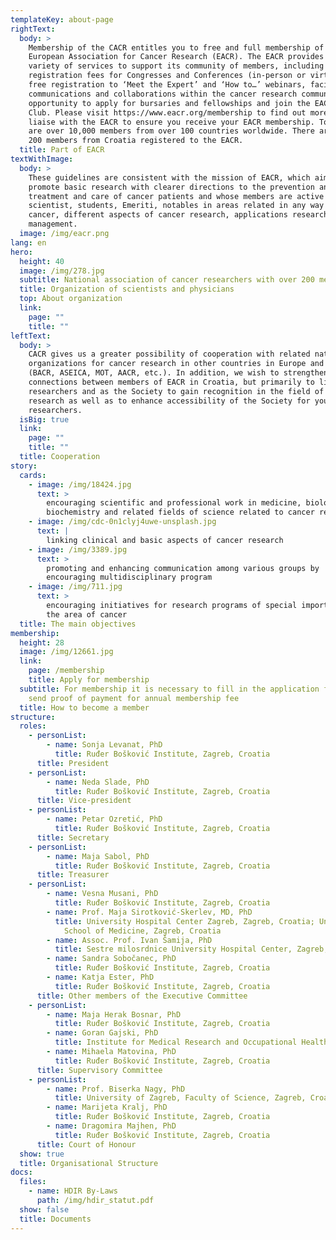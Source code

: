 ```yaml
---
templateKey: about-page
rightText:
  body: >
    Membership of the CACR entitles you to free and full membership of the
    European Association for Cancer Research (EACR). The EACR provides a wide
    variety of services to support its community of members, including reduced
    registration fees for Congresses and Conferences (in-person or virtual),
    free registration to ‘Meet the Expert’ and ‘How to…’ webinars, facilitate
    communications and collaborations within the cancer research community, the
    opportunity to apply for bursaries and fellowships and join the EACR Book
    Club. Please visit https://www.eacr.org/membership to find out more. We will
    liaise with the EACR to ensure you receive your EACR membership. Today there
    are over 10,000 members from over 100 countries worldwide. There are over
    200 members from Croatia registered to the EACR.
  title: Part of EACR
textWithImage:
  body: >
    These guidelines are consistent with the mission of EACR, which aims to
    promote basic research with clearer directions to the prevention and
    treatment and care of cancer patients and whose members are active
    scientist, students, Emeriti, notables in areas related in any way with
    cancer, different aspects of cancer research, applications research and
    management.
  image: /img/eacr.png
lang: en
hero:
  height: 40
  image: /img/278.jpg
  subtitle: National association of cancer researchers with over 200 members
  title: Organization of scientists and physicians
  top: About organization
  link:
    page: ""
    title: ""
leftText:
  body: >
    CACR gives us a greater possibility of cooperation with related national
    organizations for cancer research in other countries in Europe and the world
    (BACR, ASEICA, MOT, AACR, etc.). In addition, we wish to strengthen
    connections between members of EACR in Croatia, but primarily to link
    researchers and as the Society to gain recognition in the field of cancer
    research as well as to enhance accessibility of the Society for young
    researchers.
  isBig: true
  link:
    page: ""
    title: ""
  title: Cooperation
story:
  cards:
    - image: /img/18424.jpg
      text: >
        encouraging scientific and professional work in medicine, biology,
        biochemistry and related fields of science related to cancer research
    - image: /img/cdc-0n1clyj4uwe-unsplash.jpg
      text: |
        linking clinical and basic aspects of cancer research 
    - image: /img/3389.jpg
      text: >
        promoting and enhancing communication among various groups by
        encouraging multidisciplinary program
    - image: /img/711.jpg
      text: >
        encouraging initiatives for research programs of special importance to
        the area of cancer
  title: The main objectives
membership:
  height: 28
  image: /img/12661.jpg
  link:
    page: /membership
    title: Apply for membership
  subtitle: For membership it is necessary to fill in the application form and
    send proof of payment for annual membership fee
  title: How to become a member
structure:
  roles:
    - personList:
        - name: Sonja Levanat, PhD
          title: Ruđer Bošković Institute, Zagreb, Croatia
      title: President
    - personList:
        - name: Neda Slade, PhD
          title: Ruđer Bošković Institute, Zagreb, Croatia
      title: Vice-president
    - personList:
        - name: Petar Ozretić, PhD
          title: Ruđer Bošković Institute, Zagreb, Croatia
      title: Secretary
    - personList:
        - name: Maja Sabol, PhD
          title: Ruđer Bošković Institute, Zagreb, Croatia
      title: Treasurer
    - personList:
        - name: Vesna Musani, PhD
          title: Ruđer Bošković Institute, Zagreb, Croatia
        - name: Prof. Maja Sirotković-Skerlev, MD, PhD
          title: University Hospital Center Zagreb, Zagreb, Croatia; University of Zagreb,
            School of Medicine, Zagreb, Croatia
        - name: Assoc. Prof. Ivan Šamija, PhD
          title: Sestre milosrdnice University Hospital Center, Zagreb, Croatia
        - name: Sandra Sobočanec, PhD
          title: Ruđer Bošković Institute, Zagreb, Croatia
        - name: Katja Ester, PhD
          title: Ruđer Bošković Institute, Zagreb, Croatia
      title: Other members of the Executive Committee
    - personList:
        - name: Maja Herak Bosnar, PhD
          title: Ruđer Bošković Institute, Zagreb, Croatia
        - name: Goran Gajski, PhD
          title: Institute for Medical Research and Occupational Health, Zagreb, Croatia
        - name: Mihaela Matovina, PhD
          title: Ruđer Bošković Institute, Zagreb, Croatia
      title: Supervisory Committee
    - personList:
        - name: Prof. Biserka Nagy, PhD
          title: University of Zagreb, Faculty of Science, Zagreb, Croatia
        - name: Marijeta Kralj, PhD
          title: Ruđer Bošković Institute, Zagreb, Croatia
        - name: Dragomira Majhen, PhD
          title: Ruđer Bošković Institute, Zagreb, Croatia
      title: Court of Honour
  show: true
  title: Organisational Structure
docs:
  files:
    - name: HDIR By-Laws
      path: /img/hdir_statut.pdf
  show: false
  title: Documents
---
```

